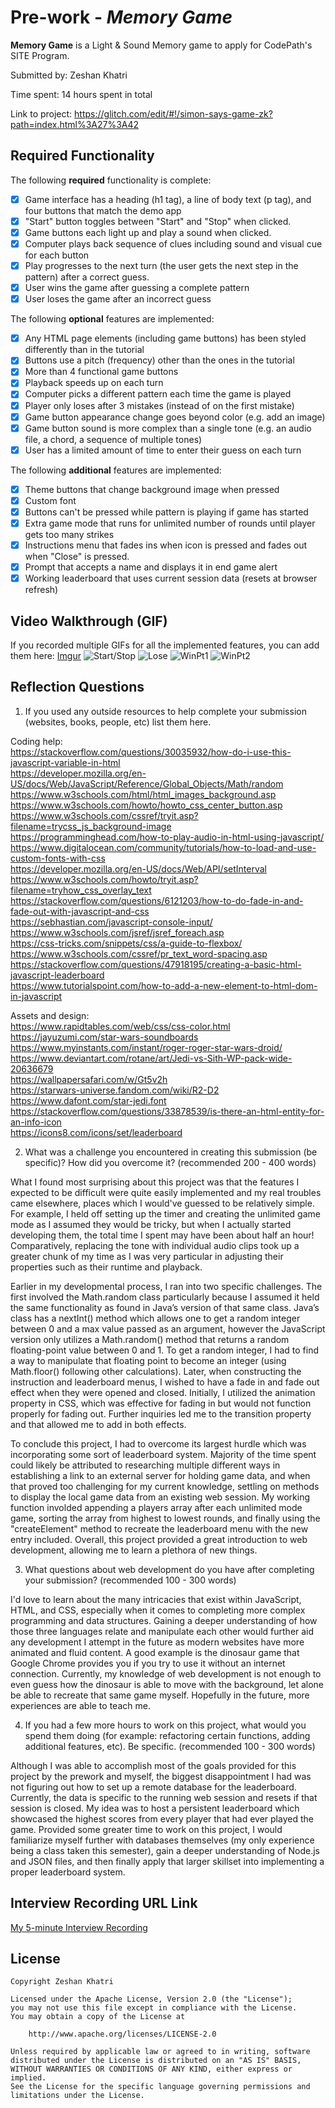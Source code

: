 # Pre-work - *Memory Game*

**Memory Game** is a Light & Sound Memory game to apply for CodePath's SITE Program. 

Submitted by: Zeshan Khatri

Time spent: 14 hours spent in total

Link to project: https://glitch.com/edit/#!/simon-says-game-zk?path=index.html%3A27%3A42

## Required Functionality

The following **required** functionality is complete:

* [x] Game interface has a heading (h1 tag), a line of body text (p tag), and four buttons that match the demo app
* [x] "Start" button toggles between "Start" and "Stop" when clicked. 
* [x] Game buttons each light up and play a sound when clicked. 
* [x] Computer plays back sequence of clues including sound and visual cue for each button
* [x] Play progresses to the next turn (the user gets the next step in the pattern) after a correct guess. 
* [x] User wins the game after guessing a complete pattern
* [x] User loses the game after an incorrect guess

The following **optional** features are implemented:

* [x] Any HTML page elements (including game buttons) has been styled differently than in the tutorial
* [x] Buttons use a pitch (frequency) other than the ones in the tutorial
* [x] More than 4 functional game buttons
* [x] Playback speeds up on each turn
* [x] Computer picks a different pattern each time the game is played
* [x] Player only loses after 3 mistakes (instead of on the first mistake)
* [x] Game button appearance change goes beyond color (e.g. add an image)
* [x] Game button sound is more complex than a single tone (e.g. an audio file, a chord, a sequence of multiple tones)
* [x] User has a limited amount of time to enter their guess on each turn

The following **additional** features are implemented:

* [x] Theme buttons that change background image when pressed
* [x] Custom font
* [x] Buttons can't be pressed while pattern is playing if game has started
* [x] Extra game mode that runs for unlimited number of rounds until player gets too many strikes
* [x] Instructions menu that fades ins when icon is pressed and fades out when "Close" is pressed.
* [x] Prompt that accepts a name and displays it in end game alert
* [x] Working leaderboard that uses current session data (resets at browser refresh)

## Video Walkthrough (GIF)

If you recorded multiple GIFs for all the implemented features, you can add them here:
[Imgur](https://imgur.com/cyCySII)
![Start/Stop](http://g.recordit.co/QeOxftmu5T.gif)
![Lose](http://g.recordit.co/u6dN8uU9PV.gif)
![WinPt1](http://g.recordit.co/C4lYWVqjtT.gif)
![WinPt2](http://g.recordit.co/mdMIM03Thb.gif)

## Reflection Questions
1. If you used any outside resources to help complete your submission (websites, books, people, etc) list them here. 

Coding help: \
https://stackoverflow.com/questions/30035932/how-do-i-use-this-javascript-variable-in-html \
https://developer.mozilla.org/en-US/docs/Web/JavaScript/Reference/Global_Objects/Math/random \
https://www.w3schools.com/html/html_images_background.asp \
https://www.w3schools.com/howto/howto_css_center_button.asp \
https://www.w3schools.com/cssref/tryit.asp?filename=trycss_js_background-image \
https://programminghead.com/how-to-play-audio-in-html-using-javascript/ \
https://www.digitalocean.com/community/tutorials/how-to-load-and-use-custom-fonts-with-css \
https://developer.mozilla.org/en-US/docs/Web/API/setInterval \
https://www.w3schools.com/howto/tryit.asp?filename=tryhow_css_overlay_text \
https://stackoverflow.com/questions/6121203/how-to-do-fade-in-and-fade-out-with-javascript-and-css \
https://sebhastian.com/javascript-console-input/ \
https://www.w3schools.com/jsref/jsref_foreach.asp \
https://css-tricks.com/snippets/css/a-guide-to-flexbox/ \
https://www.w3schools.com/cssref/pr_text_word-spacing.asp \
https://stackoverflow.com/questions/47918195/creating-a-basic-html-javascript-leaderboard \
https://www.tutorialspoint.com/how-to-add-a-new-element-to-html-dom-in-javascript

Assets and design: \
https://www.rapidtables.com/web/css/css-color.html \
https://jayuzumi.com/star-wars-soundboards \
https://www.myinstants.com/instant/roger-roger-star-wars-droid/ \
https://www.deviantart.com/rotane/art/Jedi-vs-Sith-WP-pack-wide-20636679 \
https://wallpapersafari.com/w/Gt5v2h \
https://starwars-universe.fandom.com/wiki/R2-D2 \
https://www.dafont.com/star-jedi.font \
https://stackoverflow.com/questions/33878539/is-there-an-html-entity-for-an-info-icon \
https://icons8.com/icons/set/leaderboard

2. What was a challenge you encountered in creating this submission (be specific)? How did you overcome it? (recommended 200 - 400 words) 

What I found most surprising about this project was that the features I expected to be difficult were quite easily implemented and my real troubles came elsewhere, places which I would've guessed to be relatively simple. For example, I held off setting up the timer and creating the unlimited game mode as I assumed they would be tricky, but when I actually started developing them, the total time I spent may have been about half an hour! Comparatively, replacing the tone with individual audio clips took up a greater chunk of my time as I was very particular in adjusting their properties such as their runtime and playback. 

Earlier in my developmental process, I ran into two specific challenges. The first involved the Math.random class particularly because I assumed it held the same functionality as found in Java’s version of that same class. Java’s class has a nextInt() method which allows one to get a random integer between 0 and a max value passed as an argument, however the JavaScript version only utilizes a Math.random() method that returns a random floating-point value between 0 and 1. To get a random integer, I had to find a way to manipulate that floating point to become an integer (using Math.floor() following other calculations). Later, when constructing the instruction and leaderboard menus, I wished to have a fade in and fade out effect when they were opened and closed. Initially, I utilized the animation property in CSS, which was effective for fading in but would not function properly for fading out. Further inquiries led me to the transition property and that allowed me to add in both effects.

To conclude this project, I had to overcome its largest hurdle which was incorporating some sort of leaderboard system. Majority of the time spent could likely be attributed to researching multiple different ways in establishing a link to an external server for holding game data, and when that proved too challenging for my current knowledge, settling on methods to display the local game data from an existing web session. My working function involded appending a players array after each unlimited mode game, sorting the array from highest to lowest rounds, and finally using the "createElement" method to recreate the leaderboard menu with the new entry included. Overall, this project provided a great introduction to web development, allowing me to learn a plethora of new things.

3. What questions about web development do you have after completing your submission? (recommended 100 - 300 words) 

I'd love to learn about the many intricacies that exist within JavaScript, HTML, and CSS, especially when it comes to completing more complex programming and data structures. Gaining a deeper understanding of how those three languages relate and manipulate each other would further aid any development I attempt in the future as modern websites have more animated and fluid content. A good example is the dinosaur game that Google Chrome provides you if you try to use it without an internet connection. Currently, my knowledge of web development is not enough to even guess how the dinosaur is able to move with the background, let alone be able to recreate that same game myself. Hopefully in the future, more experiences are able to teach me.

4. If you had a few more hours to work on this project, what would you spend them doing (for example: refactoring certain functions, adding additional features, etc). Be specific. (recommended 100 - 300 words) 

Although I was able to accomplish most of the goals provided for this project by the prework and myself, the biggest disappointment I had was not figuring out how to set up a remote database for the leaderboard. Currently, the data is specific to the running web session and resets if that session is closed. My idea was to host a persistent leaderboard which showcased the highest scores from every player that had ever played the game. Provided some greater time to work on this project, I would familiarize myself further with databases themselves (my only experience being a class taken this semester), gain a deeper understanding of Node.js and JSON files, and then finally apply that larger skillset into implementing a proper leaderboard system.

## Interview Recording URL Link

[My 5-minute Interview Recording](https://www.loom.com/share/7edd47d35be24be2a42ddfad252e5dca)


## License

    Copyright Zeshan Khatri

    Licensed under the Apache License, Version 2.0 (the "License");
    you may not use this file except in compliance with the License.
    You may obtain a copy of the License at

        http://www.apache.org/licenses/LICENSE-2.0

    Unless required by applicable law or agreed to in writing, software
    distributed under the License is distributed on an "AS IS" BASIS,
    WITHOUT WARRANTIES OR CONDITIONS OF ANY KIND, either express or implied.
    See the License for the specific language governing permissions and
    limitations under the License.
